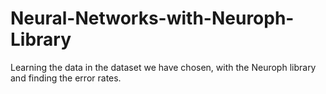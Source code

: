 # Neural-Networks-with-Neuroph-Library
Learning the data in the dataset we have chosen, with the Neuroph library and finding the error rates.
